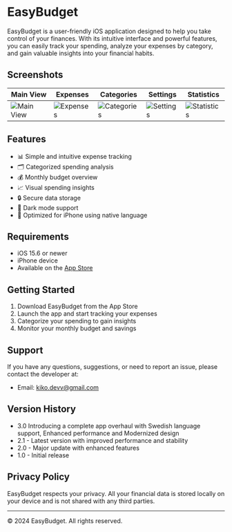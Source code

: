 # EasyBudget

EasyBudget is a user-friendly iOS application designed to help you take control
of your finances. With its intuitive interface and powerful features, you can
easily track your spending, analyze your expenses by category, and gain valuable
insights into your financial habits.

## Screenshots

| Main View                                                                                     | Expenses                                                                                     | Categories                                                                                     | Settings                                                                                     | Statistics                                                                                     |
| --------------------------------------------------------------------------------------------- | -------------------------------------------------------------------------------------------- | ---------------------------------------------------------------------------------------------- | -------------------------------------------------------------------------------------------- | ---------------------------------------------------------------------------------------------- |
| ![Main View](https://github.com/user-attachments/assets/a3078657-2ac0-4a14-b99e-36be5a2556d2) | ![Expenses](https://github.com/user-attachments/assets/1759d54d-e50f-4954-b858-83881c2f3782) | ![Categories](https://github.com/user-attachments/assets/ebc96594-bcd3-4c8b-bdef-2608d1b4f52f) | ![Settings](https://github.com/user-attachments/assets/aaa1d71a-5f9d-4197-bc71-5cfa0da3b081) | ![Statistics](https://github.com/user-attachments/assets/705f3af2-32da-420c-b6dc-2ab9dc3e6c28) |





## Features

- 📊 Simple and intuitive expense tracking
- 🗂️ Categorized spending analysis
- 💰 Monthly budget overview
- 📈 Visual spending insights
- 🔒 Secure data storage
- 🌙 Dark mode support
- 📱 Optimized for iPhone using native language

## Requirements

- iOS 15.6 or newer
- iPhone device
- Available on the [App Store](https://apps.apple.com/app/easybudget)

## Getting Started

1. Download EasyBudget from the App Store
2. Launch the app and start tracking your expenses
3. Categorize your spending to gain insights
4. Monitor your monthly budget and savings

## Support

If you have any questions, suggestions, or need to report an issue, please
contact the developer at:

- Email: kiko.devv@gmail.com

## Version History

- 3.0 Introducing a complete app overhaul with Swedish language support,
  Enhanced performance and Modernized design
- 2.1 - Latest version with improved performance and stability
- 2.0 - Major update with enhanced features
- 1.0 - Initial release

## Privacy Policy

EasyBudget respects your privacy. All your financial data is stored locally on
your device and is not shared with any third parties.

---

© 2024 EasyBudget. All rights reserved.
